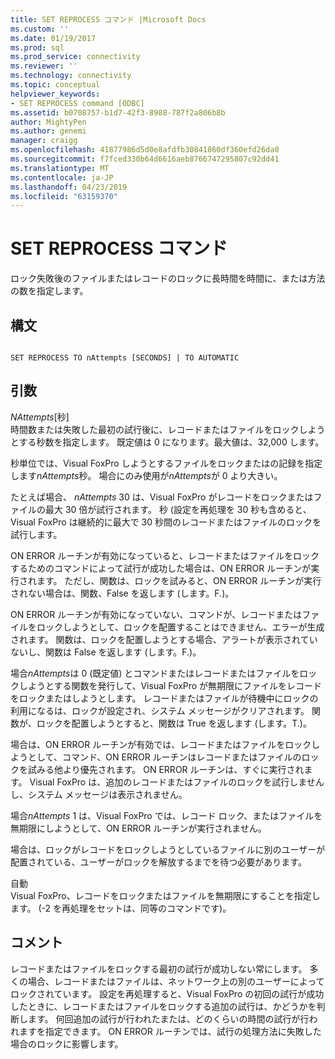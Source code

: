 ```yaml
---
title: SET REPROCESS コマンド |Microsoft Docs
ms.custom: ''
ms.date: 01/19/2017
ms.prod: sql
ms.prod_service: connectivity
ms.reviewer: ''
ms.technology: connectivity
ms.topic: conceptual
helpviewer_keywords:
- SET REPROCESS command [ODBC]
ms.assetid: b0708757-b1d7-42f3-8988-787f2a806b8b
author: MightyPen
ms.author: genemi
manager: craigg
ms.openlocfilehash: 41877986d5d0e8afdfb30841860df360efd26da0
ms.sourcegitcommit: f7fced330b64d6616aeb8766747295807c92dd41
ms.translationtype: MT
ms.contentlocale: ja-JP
ms.lasthandoff: 04/23/2019
ms.locfileid: "63159370"
---
```

# <a name="set-reprocess-command"></a>SET REPROCESS コマンド
ロック失敗後のファイルまたはレコードのロックに長時間を時間に、または方法の数を指定します。  
  
## <a name="syntax"></a>構文  
  
```  
  
SET REPROCESS TO nAttempts [SECONDS] | TO AUTOMATIC  
```  
  
## <a name="arguments"></a>引数  
 *NAttempts*[秒]  
 時間数または失敗した最初の試行後に、レコードまたはファイルをロックしようとする秒数を指定します。 既定値は 0 になります。最大値は、32,000 します。  
  
 秒単位では、Visual FoxPro しようとするファイルをロックまたはの記録を指定します*nAttempts*秒。 場合にのみ使用が*nAttempts*が 0 より大きい。  
  
 たとえば場合、 *nAttempts* 30 は、Visual FoxPro がレコードをロックまたはファイルの最大 30 倍が試行されます。 秒 (設定を再処理を 30 秒も含めると、Visual FoxPro は継続的に最大で 30 秒間のレコードまたはファイルのロックを試行します。  
  
 ON ERROR ルーチンが有効になっていると、レコードまたはファイルをロックするためのコマンドによって試行が成功した場合は、ON ERROR ルーチンが実行されます。 ただし、関数は、ロックを試みると、ON ERROR ルーチンが実行されない場合は、関数、False を返します (します。F.)。  
  
 ON ERROR ルーチンが有効になっていない、コマンドが、レコードまたはファイルをロックしようとして、ロックを配置することはできません、エラーが生成されます。 関数は、ロックを配置しようとする場合、アラートが表示されていないし、関数は False を返します (します。F.)。  
  
 場合*nAttempts*は 0 (既定値) とコマンドまたはレコードまたはファイルをロックしようとする関数を発行して、Visual FoxPro が無期限にファイルをレコードをロックまたはしようとします。 レコードまたはファイルが待機中にロックの利用になるは、ロックが設定され、システム メッセージがクリアされます。 関数が、ロックを配置しようとすると、関数は True を返します (します。T.)。  
  
 場合は、ON ERROR ルーチンが有効では、レコードまたはファイルをロックしようとして、コマンド、ON ERROR ルーチンはレコードまたはファイルのロックを試みる他より優先されます。 ON ERROR ルーチンは、すぐに実行されます。 Visual FoxPro は、追加のレコードまたはファイルのロックを試行しませんし、システム メッセージは表示されません。  
  
 場合*nAttempts* 1 は、Visual FoxPro では、レコード ロック、またはファイルを無期限にしようとして、ON ERROR ルーチンが実行されません。  
  
 場合は、ロックがレコードをロックしようとしているファイルに別のユーザーが配置されている、ユーザーがロックを解放するまでを待つ必要があります。  
  
 自動  
 Visual FoxPro、レコードをロックまたはファイルを無期限にすることを指定します。 (-2 を再処理をセットは、同等のコマンドです)。  
  
## <a name="remarks"></a>コメント  
 レコードまたはファイルをロックする最初の試行が成功しない常にします。 多くの場合、レコードまたはファイルは、ネットワーク上の別のユーザーによってロックされています。 設定を再処理すると、Visual FoxPro の初回の試行が成功したときに、レコードまたはファイルをロックする追加の試行は、かどうかを判断します。 何回追加の試行が行われたまたは、どのくらいの時間の試行が行われますを指定できます。 ON ERROR ルーチンでは、試行の処理方法に失敗した場合のロックに影響します。
